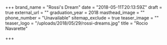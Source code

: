 +++
brand_name = "Rossi's Dream"
date = "2018-05-11T20:13:59Z"
draft = true
external_url = ""
graduation_year = 2018
masthead_image = ""
phone_number = "Unavailable"
sitemap_exclude = true
teaser_image = ""
teaser_logo = "/uploads/2018/05/29/rossi-dreams.jpg"
title = "Rocio Navarette"

+++
